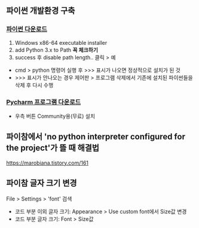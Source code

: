 ## 파이썬 개발환경 구축  
### [파이썬 다운로드](https://www.python.org/downloads/windows) 
1. Windows x86-64 executable installer  
2. add Python 3.x to Path **꼭 체크하기**  
3. success 후 disable path length.. 클릭 > 예   
* cmd > python 명령어 실행 후 >>> 표시가 나오면 정상적으로 설치가 된 것
* \>>> 표시가 안나오는 경우 제어판 > 프로그램 삭제에서 기존에 설치된 파이썬들을 삭제 후 다시 수행

### [Pycharm 프로그램 다운로드](https://www.jetbrains.com/ko-kr/pycharm/download/#section=windows)  
  * 우측 버튼 Community용(무료) 설치  
  
## 파이참에서 'no python interpreter configured for the project'가 뜰 때 해결법
https://marobiana.tistory.com/161

## 파이참 글자 크기 변경
File > Settings > 'font' 검색  
- 코드 부분 이외 글자 크기: Appearance > Use custom font에서 Size값 변경
- 코드 부분 글자 크기: Font > Size값 
